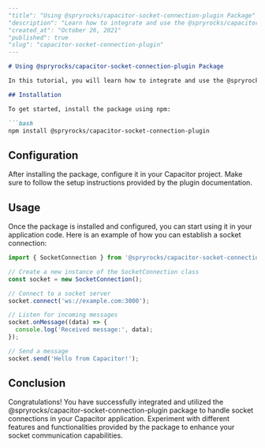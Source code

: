 ```markdown
---
"title": "Using @spryrocks/capacitor-socket-connection-plugin Package"
"description": "Learn how to integrate and use the @spryrocks/capacitor-socket-connection-plugin package for socket connections in your Capacitor applications."
"created_at": "October 26, 2021"
"published": true
"slug": "capacitor-socket-connection-plugin"
---

# Using @spryrocks/capacitor-socket-connection-plugin Package

In this tutorial, you will learn how to integrate and use the @spryrocks/capacitor-socket-connection-plugin package to establish socket connections in your Capacitor applications.

## Installation

To get started, install the package using npm:

```bash
npm install @spryrocks/capacitor-socket-connection-plugin
```

## Configuration

After installing the package, configure it in your Capacitor project. Make sure to follow the setup instructions provided by the plugin documentation.

## Usage

Once the package is installed and configured, you can start using it in your application code. Here is an example of how you can establish a socket connection:

```typescript
import { SocketConnection } from '@spryrocks/capacitor-socket-connection-plugin';

// Create a new instance of the SocketConnection class
const socket = new SocketConnection();

// Connect to a socket server
socket.connect('ws://example.com:3000');

// Listen for incoming messages
socket.onMessage((data) => {
  console.log('Received message:', data);
});

// Send a message
socket.send('Hello from Capacitor!');
```

## Conclusion

Congratulations! You have successfully integrated and utilized the @spryrocks/capacitor-socket-connection-plugin package to handle socket connections in your Capacitor application. Experiment with different features and functionalities provided by the package to enhance your socket communication capabilities.
```
```